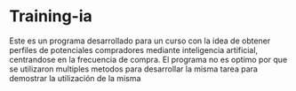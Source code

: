 # Training-ia
Este es un programa desarrollado para un curso con la idea de obtener perfiles de potenciales compradores mediante inteligencia artificial, centrandose en la frecuencia de compra. El programa no es optimo por que se utilizaron multiples metodos para desarrollar la misma tarea para demostrar la utilización de la misma
